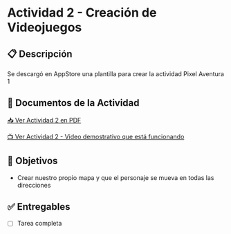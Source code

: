 # Actividad 2 - Creación de Videojuegos

## 📋 Descripción
Se descargó en AppStore una plantilla para crear la actividad Pixel Aventura 1

## 📄 Documentos de la Actividad
[📥 Ver Actividad 2 en PDF](/actividades/actividad-2/Actividad2.pdf)

[📺 Ver Actividad 2 - Video demostrativo que está funcionando](https://drive.google.com/file/d/15K496Uw4gq4h0KOTEWTaU9iBwJy6MO4S/view?usp=drive_link)

## 🎯 Objetivos
- Crear nuestro propio mapa y que el personaje se mueva en todas las direcciones

## ✅ Entregables
- [ ] Tarea completa
